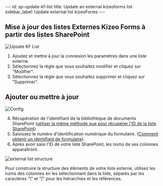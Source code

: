 <head>
    <meta name="robots" content="noindex">
</head>
---
id: sp-update-kf-list
title: Update an external kizeoforms list
sidebar_label: Update external list kizeoForms
---

## Mise à jour des listes Externes Kizeo Forms à partir des listes SharePoint

![Upsate KF List][upkflist-01]

1. Ajoutez et mettre à jour la connexion les paramètres dans une liste externe.
2. Sélectionnez la règle que vous souhaitez modifier et cliquez sur "Modifier".
3. Sélectionnez la règle que vous souhaitez supprimer et cliquez sur "Supprimer".

## Ajouter ou mettre à jour

![Config][upkflist-02]

4. Récupération de l'identifiant de la bibliothèque de documents SharePoint (<a href="http://localhost:3000/kizeo-forms-documentations/docs/fr/sp-update-list" target="_blank">utiliser la même méthode que pour récupérer l'ID de la liste SharePoint</a>)
5. Saisissez le numéro d'identification numérique du formulaire. (<a href="https://www.kizeo-forms.com/fr/obtenir-id-formulaire/" target="_blank">Comment obtenir un identifiant de formulaire</a>).
6. Après avoir saisi l'ID de votre liste SharePoint, les noms de ses colonnes apparaîtront.

![external list structure][upkflist-03]

Pour construire la structure des éléments de votre liste externe, utilisez les noms des colonnes en les sélectionnant dans la liste, séparés par les caractères "\\" et "|" pour les hiérarchies et les références.

<!-- ************************** -->
<!-- ***** Pictures List ****** -->
<!-- ************************** -->

[upkflist-01]: /kizeo-forms-documentations/img/sp/en/update-kf-list-01.png
[upkflist-02]: /kizeo-forms-documentations/img/sp/en/update-kf-list-02.png
[upkflist-03]: /kizeo-forms-documentations/img/sp/en/update-kf-list-03.png
